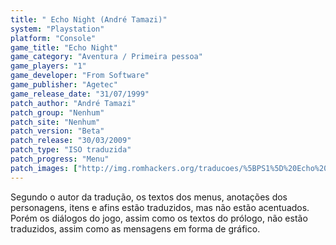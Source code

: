 ```yaml
---
title: " Echo Night (André Tamazi)"
system: "Playstation"
platform: "Console"
game_title: "Echo Night"
game_category: "Aventura / Primeira pessoa"
game_players: "1"
game_developer: "From Software"
game_publisher: "Agetec"
game_release_date: "31/07/1999"
patch_author: "André Tamazi"
patch_group: "Nenhum"
patch_site: "Nenhum"
patch_version: "Beta"
patch_release: "30/03/2009"
patch_type: "ISO traduzida"
patch_progress: "Menu"
patch_images: ["http://img.romhackers.org/traducoes/%5BPS1%5D%20Echo%20Night%20-%20Andr%C3%A9%20Tamazi%20-%201.jpg","http://img.romhackers.org/traducoes/%5BPS1%5D%20Echo%20Night%20-%20Andr%C3%A9%20Tamazi%20-%202.jpg","http://img.romhackers.org/traducoes/%5BPS1%5D%20Echo%20Night%20-%20Andr%C3%A9%20Tamazi%20-%203.jpg"]
---
```

Segundo o autor da tradução, os textos dos menus, anotações dos personagens, itens e afins estão traduzidos, mas não estão acentuados. Porém os diálogos do jogo, assim como os textos do prólogo, não estão traduzidos, assim como as mensagens em forma de gráfico.